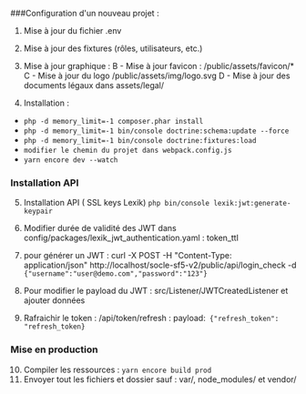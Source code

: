 ###Configuration d'un nouveau projet :

1) Mise à jour du fichier .env

2) Mise à jour des fixtures (rôles, utilisateurs, etc.)

3) Mise à jour graphique :
B - Mise à jour favicon : /public/assets/favicon/*
C - Mise à jour du logo /public/assets/img/logo.svg
D - Mise à jour des documents légaux dans assets/legal/

4) Installation :
- `php -d memory_limit=-1 composer.phar install`
- `php -d memory_limit=-1 bin/console doctrine:schema:update --force`
- `php -d memory_limit=-1 bin/console doctrine:fixtures:load`
- `modifier le chemin du projet dans webpack.config.js`
- `yarn encore dev --watch`
### Installation API

5) Installation API ( SSL keys Lexik)
``php bin/console lexik:jwt:generate-keypair``

6) Modifier durée de validité des JWT  dans config/packages/lexik_jwt_authentication.yaml : token_ttl
7) pour générer un JWT  : curl -X POST -H "Content-Type: application/json" http://localhost/socle-sf5-v2/public/api/login_check -d `{"username":"user@demo.com","password":"123"}`
8) Pour modifier le payload du JWT : src/Listener/JWTCreatedListener et ajouter données
9) Rafraichir le token : /api/token/refresh : payload:` {"refresh_token": "refresh_token}`

### Mise en production
10) Compiler les ressources : `yarn encore build prod`
11) Envoyer tout les fichiers et dossier sauf : var/, node_modules/ et vendor/